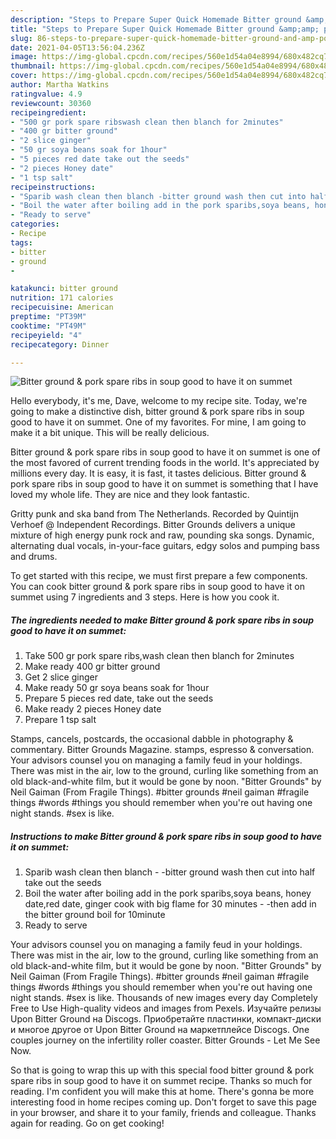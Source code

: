 ```yaml
---
description: "Steps to Prepare Super Quick Homemade Bitter ground &amp;amp; pork spare ribs in soup good to have it on summet"
title: "Steps to Prepare Super Quick Homemade Bitter ground &amp;amp; pork spare ribs in soup good to have it on summet"
slug: 86-steps-to-prepare-super-quick-homemade-bitter-ground-and-amp-pork-spare-ribs-in-soup-good-to-have-it-on-summet
date: 2021-04-05T13:56:04.236Z
image: https://img-global.cpcdn.com/recipes/560e1d54a04e8994/680x482cq70/bitter-ground-pork-spare-ribs-in-soup-good-to-have-it-on-summet-recipe-main-photo.jpg
thumbnail: https://img-global.cpcdn.com/recipes/560e1d54a04e8994/680x482cq70/bitter-ground-pork-spare-ribs-in-soup-good-to-have-it-on-summet-recipe-main-photo.jpg
cover: https://img-global.cpcdn.com/recipes/560e1d54a04e8994/680x482cq70/bitter-ground-pork-spare-ribs-in-soup-good-to-have-it-on-summet-recipe-main-photo.jpg
author: Martha Watkins
ratingvalue: 4.9
reviewcount: 30360
recipeingredient:
- "500 gr pork spare ribswash clean then blanch for 2minutes"
- "400 gr bitter ground"
- "2 slice ginger"
- "50 gr soya beans soak for 1hour"
- "5 pieces red date take out the seeds"
- "2 pieces Honey date"
- "1 tsp salt"
recipeinstructions:
- "Sparib wash clean then blanch -bitter ground wash then cut into half take out the seeds"
- "Boil the water after boiling add in the pork sparibs,soya beans, honey date,red date, ginger cook with big flame for 30 minutes -then add in the bitter ground boil for 10minute"
- "Ready to serve"
categories:
- Recipe
tags:
- bitter
- ground
- 

katakunci: bitter ground  
nutrition: 171 calories
recipecuisine: American
preptime: "PT39M"
cooktime: "PT49M"
recipeyield: "4"
recipecategory: Dinner

---
```



![Bitter ground &amp; pork spare ribs in soup good to have it on summet](https://img-global.cpcdn.com/recipes/560e1d54a04e8994/680x482cq70/bitter-ground-pork-spare-ribs-in-soup-good-to-have-it-on-summet-recipe-main-photo.jpg)

Hello everybody, it's me, Dave, welcome to my recipe site. Today, we're going to make a distinctive dish, bitter ground &amp; pork spare ribs in soup good to have it on summet. One of my favorites. For mine, I am going to make it a bit unique. This will be really delicious.

Bitter ground &amp; pork spare ribs in soup good to have it on summet is one of the most favored of current trending foods in the world. It's appreciated by millions every day. It is easy, it is fast, it tastes delicious. Bitter ground &amp; pork spare ribs in soup good to have it on summet is something that I have loved my whole life. They are nice and they look fantastic.

Gritty punk and ska band from The Netherlands. Recorded by Quintijn Verhoef @ Independent Recordings. Bitter Grounds delivers a unique mixture of high energy punk rock and raw, pounding ska songs. Dynamic, alternating dual vocals, in-your-face guitars, edgy solos and pumping bass and drums.


To get started with this recipe, we must first prepare a few components. You can cook bitter ground &amp; pork spare ribs in soup good to have it on summet using 7 ingredients and 3 steps. Here is how you cook it.

<!--inarticleads1-->

##### The ingredients needed to make Bitter ground &amp; pork spare ribs in soup good to have it on summet:

1. Take 500 gr pork spare ribs,wash clean then blanch for 2minutes
1. Make ready 400 gr bitter ground
1. Get 2 slice ginger
1. Make ready 50 gr soya beans soak for 1hour
1. Prepare 5 pieces red date, take out the seeds
1. Make ready 2 pieces Honey date
1. Prepare 1 tsp salt


Stamps, cancels, postcards, the occasional dabble in photography &amp; commentary. Bitter Grounds Magazine. stamps, espresso &amp; conversation. Your advisors counsel you on managing a family feud in your holdings. There was mist in the air, low to the ground, curling like something from an old black-and-white film, but it would be gone by noon. &#34;Bitter Grounds&#34; by Neil Gaiman (From Fragile Things). #bitter grounds #neil gaiman #fragile things #words #things you should remember when you&#39;re out having one night stands. #sex is like. 

<!--inarticleads2-->

##### Instructions to make Bitter ground &amp; pork spare ribs in soup good to have it on summet:

1. Sparib wash clean then blanch - -bitter ground wash then cut into half take out the seeds
1. Boil the water after boiling add in the pork sparibs,soya beans, honey date,red date, ginger cook with big flame for 30 minutes - -then add in the bitter ground boil for 10minute
1. Ready to serve


Your advisors counsel you on managing a family feud in your holdings. There was mist in the air, low to the ground, curling like something from an old black-and-white film, but it would be gone by noon. &#34;Bitter Grounds&#34; by Neil Gaiman (From Fragile Things). #bitter grounds #neil gaiman #fragile things #words #things you should remember when you&#39;re out having one night stands. #sex is like. Thousands of new images every day Completely Free to Use High-quality videos and images from Pexels. Изучайте релизы Upon Bitter Ground на Discogs. Приобретайте пластинки, компакт-диски и многое другое от Upon Bitter Ground на маркетплейсе Discogs. One couples journey on the infertility roller coaster. Bitter Grounds - Let Me See Now. 

So that is going to wrap this up with this special food bitter ground &amp; pork spare ribs in soup good to have it on summet recipe. Thanks so much for reading. I'm confident you will make this at home. There's gonna be more interesting food in home recipes coming up. Don't forget to save this page in your browser, and share it to your family, friends and colleague. Thanks again for reading. Go on get cooking!
